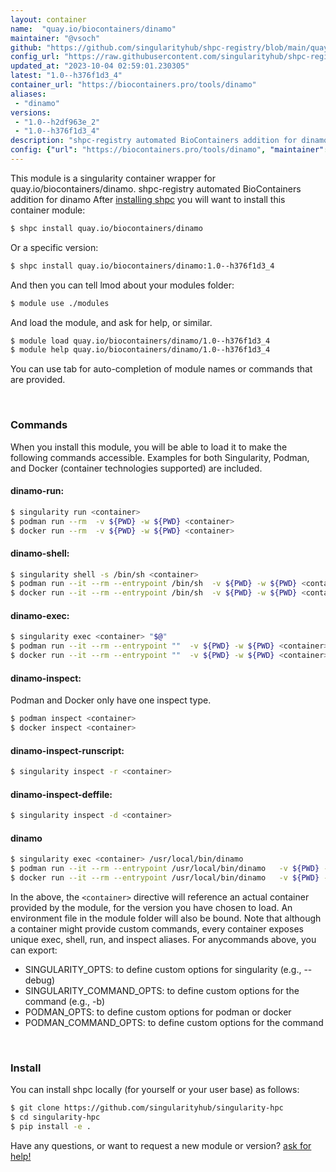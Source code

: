 ```yaml
---
layout: container
name:  "quay.io/biocontainers/dinamo"
maintainer: "@vsoch"
github: "https://github.com/singularityhub/shpc-registry/blob/main/quay.io/biocontainers/dinamo/container.yaml"
config_url: "https://raw.githubusercontent.com/singularityhub/shpc-registry/main/quay.io/biocontainers/dinamo/container.yaml"
updated_at: "2023-10-04 02:59:01.230305"
latest: "1.0--h376f1d3_4"
container_url: "https://biocontainers.pro/tools/dinamo"
aliases:
 - "dinamo"
versions:
 - "1.0--h2df963e_2"
 - "1.0--h376f1d3_4"
description: "shpc-registry automated BioContainers addition for dinamo"
config: {"url": "https://biocontainers.pro/tools/dinamo", "maintainer": "@vsoch", "description": "shpc-registry automated BioContainers addition for dinamo", "latest": {"1.0--h376f1d3_4": "sha256:64227a611f7a3bc8fc4571cbcd5428d4e6ed4694c7f409c4fb04b46ac9acecde"}, "tags": {"1.0--h2df963e_2": "sha256:ab8ac75d97e570584c3ab7f30c6f1c9eb2675a3253dc7326bd39bc3aa48cccf3", "1.0--h376f1d3_4": "sha256:64227a611f7a3bc8fc4571cbcd5428d4e6ed4694c7f409c4fb04b46ac9acecde"}, "docker": "quay.io/biocontainers/dinamo", "aliases": {"dinamo": "/usr/local/bin/dinamo"}}
---
```


This module is a singularity container wrapper for quay.io/biocontainers/dinamo.
shpc-registry automated BioContainers addition for dinamo
After [installing shpc](#install) you will want to install this container module:


```bash
$ shpc install quay.io/biocontainers/dinamo
```

Or a specific version:

```bash
$ shpc install quay.io/biocontainers/dinamo:1.0--h376f1d3_4
```

And then you can tell lmod about your modules folder:

```bash
$ module use ./modules
```

And load the module, and ask for help, or similar.

```bash
$ module load quay.io/biocontainers/dinamo/1.0--h376f1d3_4
$ module help quay.io/biocontainers/dinamo/1.0--h376f1d3_4
```

You can use tab for auto-completion of module names or commands that are provided.

<br>

### Commands

When you install this module, you will be able to load it to make the following commands accessible.
Examples for both Singularity, Podman, and Docker (container technologies supported) are included.

#### dinamo-run:

```bash
$ singularity run <container>
$ podman run --rm  -v ${PWD} -w ${PWD} <container>
$ docker run --rm  -v ${PWD} -w ${PWD} <container>
```

#### dinamo-shell:

```bash
$ singularity shell -s /bin/sh <container>
$ podman run --it --rm --entrypoint /bin/sh  -v ${PWD} -w ${PWD} <container>
$ docker run --it --rm --entrypoint /bin/sh  -v ${PWD} -w ${PWD} <container>
```

#### dinamo-exec:

```bash
$ singularity exec <container> "$@"
$ podman run --it --rm --entrypoint ""  -v ${PWD} -w ${PWD} <container> "$@"
$ docker run --it --rm --entrypoint ""  -v ${PWD} -w ${PWD} <container> "$@"
```

#### dinamo-inspect:

Podman and Docker only have one inspect type.

```bash
$ podman inspect <container>
$ docker inspect <container>
```

#### dinamo-inspect-runscript:

```bash
$ singularity inspect -r <container>
```

#### dinamo-inspect-deffile:

```bash
$ singularity inspect -d <container>
```


#### dinamo

```bash
$ singularity exec <container> /usr/local/bin/dinamo
$ podman run --it --rm --entrypoint /usr/local/bin/dinamo   -v ${PWD} -w ${PWD} <container> -c " $@"
$ docker run --it --rm --entrypoint /usr/local/bin/dinamo   -v ${PWD} -w ${PWD} <container> -c " $@"
```



In the above, the `<container>` directive will reference an actual container provided
by the module, for the version you have chosen to load. An environment file in the
module folder will also be bound. Note that although a container
might provide custom commands, every container exposes unique exec, shell, run, and
inspect aliases. For anycommands above, you can export:

 - SINGULARITY_OPTS: to define custom options for singularity (e.g., --debug)
 - SINGULARITY_COMMAND_OPTS: to define custom options for the command (e.g., -b)
 - PODMAN_OPTS: to define custom options for podman or docker
 - PODMAN_COMMAND_OPTS: to define custom options for the command

<br>

### Install

You can install shpc locally (for yourself or your user base) as follows:

```bash
$ git clone https://github.com/singularityhub/singularity-hpc
$ cd singularity-hpc
$ pip install -e .
```

Have any questions, or want to request a new module or version? [ask for help!](https://github.com/singularityhub/singularity-hpc/issues)